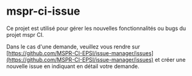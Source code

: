 # mspr-ci-issue

Ce projet est utilisé pour gérer les nouvelles fonctionnalités ou bugs du projet mspr CI.

Dans le cas d'une demande, veuillez vous rendre sur [https://github.com/MSPR-CI-EPSI/issue-manager/issues](https://github.com/MSPR-CI-EPSI/issue-manager/issues) et créer une nouvelle issue en indiquant en détail votre demande.
